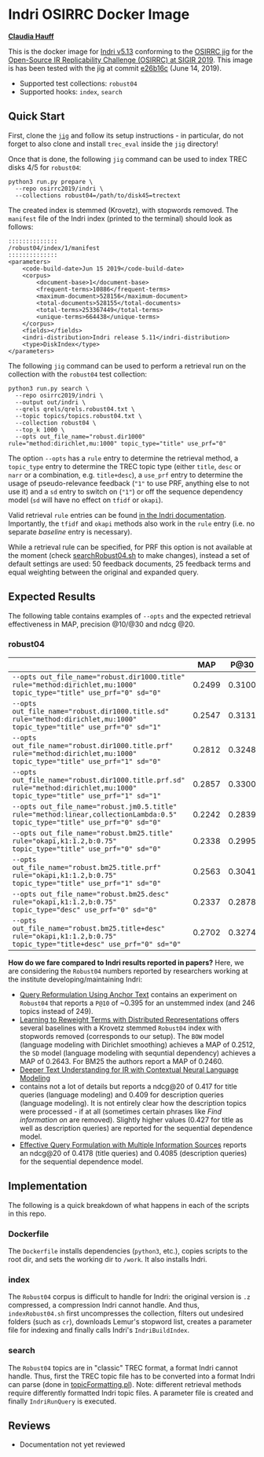 # Indri OSIRRC Docker Image

[**Claudia Hauff**](https://github.com/chauff)

This is the docker image for [Indri v5.13](https://sourceforge.net/projects/lemur/) conforming to the [OSIRRC jig](https://github.com/osirrc/jig/) for the [Open-Source IR Replicability Challenge (OSIRRC) at SIGIR 2019](https://osirrc.github.io/osirrc2019/).
This image is has been tested with the jig at commit [ e26b16c](https://github.com/osirrc/jig/commit/e26b16c500bd575cbe588f718b80af6d331fe7fb) (June 14, 2019).

+ Supported test collections: `robust04`
+ Supported hooks: `index`, `search`

## Quick Start

First, clone the [`jig`](https://github.com/osirrc/jig) and follow its setup instructions - in particular, do not forget to also clone and install `trec_eval` inside the `jig` directory!

Once that is done, the following `jig` command can be used to index TREC disks 4/5 for `robust04`:

```
python3 run.py prepare \
  --repo osirrc2019/indri \
  --collections robust04=/path/to/disk45=trectext
```
The created index is stemmed (Krovetz), with stopwords removed. The `manifest` file of the Indri index (printed to the terminal) should look as follows:

```
::::::::::::::
/robust04/index/1/manifest
::::::::::::::
<parameters>
	<code-build-date>Jun 15 2019</code-build-date>
	<corpus>
		<document-base>1</document-base>
		<frequent-terms>10886</frequent-terms>
		<maximum-document>528156</maximum-document>
		<total-documents>528155</total-documents>
		<total-terms>253367449</total-terms>
		<unique-terms>664438</unique-terms>
	</corpus>
	<fields></fields>
	<indri-distribution>Indri release 5.11</indri-distribution>
	<type>DiskIndex</type>
</parameters>
```

The following `jig` command can be used to perform a retrieval run on the collection with the `robust04` test collection:

```
python3 run.py search \
  --repo osirrc2019/indri \
  --output out/indri \
  --qrels qrels/qrels.robust04.txt \
  --topic topics/topics.robust04.txt \
  --collection robust04 \ 
  --top_k 1000 \
  --opts out_file_name="robust.dir1000" rule="method:dirichlet,mu:1000" topic_type="title" use_prf="0"
```
The option `--opts` has a `rule` entry to determine the retrieval method, a `topic_type` entry to determine the TREC topic type (either `title`, `desc` or `narr` or a combination, e.g. `title+desc`), a `use_prf` entry to determine the usage of pseudo-relevance feedback (`"1"` to use PRF, anything else to not use it) and a `sd` entry to switch on (`"1"`) or off the sequence dependency model (`sd` will have no effect on `tfidf` or `okapi`). 

Valid  retrieval `rule` entries can be found [in the Indri documentation](https://lemurproject.org/doxygen/lemur/html/IndriRunQuery.html). Importantly, the `tfidf` and `okapi` methods also work in the `rule` entry (i.e. no separate *baseline* entry is necessary). 

While a retrieval rule can be specified, for PRF this option is not available at the moment (check [searchRobust04.sh](searchRobust04.sh) to make changes), instead a set of default settings are used: 50 feedback documents, 25 feedback terms and equal weighting between the original and expanded query.

## Expected Results

The following table contains examples of `--opts` and the expected retrieval effectiveness in MAP, precision @10/@30 and ndcg @20.

### robust04

|       | MAP    | P@30    | P@10 | NDCG@20    |
|----------------------------------------------------------------------------------------------------------------------|--------|--------|--------|--------|
| `--opts out_file_name="robust.dir1000.title" rule="method:dirichlet,mu:1000" topic_type="title" use_prf="0" sd="0"`         | 0.2499 | 0.3100 | 0.4253 | 0.4201 | 
| `--opts out_file_name="robust.dir1000.title.sd" rule="method:dirichlet,mu:1000" topic_type="title" use_prf="0" sd="1"`         | 0.2547 | 0.3131 | 0.4301 | 0.4195 |
| `--opts out_file_name="robust.dir1000.title.prf" rule="method:dirichlet,mu:1000" topic_type="title" use_prf="1" sd="0"`         | 0.2812 | 0.3248 | 0.4386 | 0.4276 |
| `--opts out_file_name="robust.dir1000.title.prf.sd" rule="method:dirichlet,mu:1000" topic_type="title" use_prf="1" sd="1"`         | 0.2857 | 0.3300 | 0.4390 | 0.4310 |
| `--opts out_file_name="robust.jm0.5.title" rule="method:linear,collectionLambda:0.5" topic_type="title" use_prf="0" sd="0"` | 0.2242 | 0.2839 | 0.3819 | 0.3689 |
| `--opts out_file_name="robust.bm25.title" rule="okapi,k1:1.2,b:0.75" topic_type="title" use_prf="0" sd="0"`            | 0.2338 | 0.2995 | 0.4181 | 0.4041 |
| `--opts out_file_name="robust.bm25.title.prf" rule="okapi,k1:1.2,b:0.75" topic_type="title" use_prf="1" sd="0"`            | 0.2563 | 0.3041 | 0.4012 | 0.3995 |
| `--opts out_file_name="robust.bm25.desc" rule="okapi,k1:1.2,b:0.75" topic_type="desc" use_prf="0" sd="0"`            | 0.2337 | 0.2878 | 0.4092 | 0.3987 |
| `--opts out_file_name="robust.bm25.title+desc" rule="okapi,k1:1.2,b:0.75" topic_type="title+desc" use_prf="0" sd="0"`            | 0.2702 | 0.3274 | 0.4618 | 0.4517 |

**How do we fare compared to Indri results reported in papers?** Here, we are considering the `Robust04` numbers reported by researchers working at the institute developing/maintaining Indri:
- [Query Reformulation Using Anchor Text](http://www.wsdm-conference.org/2010/proceedings/docs/p41.pdf) contains an experiment on `Robust04` that reports a `P@10` of ~0.395 for an unstemmed index (and 246 topics instead of 249).
- [Learning to Reweight Terms with Distributed Representations](https://www.cs.cmu.edu/~callan/Papers/sigir15-gzheng.pdf) offers several baselines with a Krovetz stemmed `Robust04` index with stopwords removed (corresponds to our setup). The `BOW` model (language modeling with Dirichlet smoothing) achieves a MAP of 0.2512, the `SD` model (language modeling with sequntial dependency) achieves a MAP of 0.2643. For BM25 the authors report a MAP of 0.2460. 
- [Deeper Text Understanding for IR with Contextual Neural Language Modeling](https://arxiv.org/pdf/1905.09217.pdf)
- [](http://citeseerx.ist.psu.edu/viewdoc/download?doi=10.1.1.366.7813&rep=rep1&type=pdf) contains not a lot of details but reports a ndcg@20 of 0.417 for title queries (language modeling) and 0.409 for description queries (language modeling). It is not entirely clear how the description topics were processed - if at all (sometimes certain phrases like *Find information on* are removed). Slightly higher values (0.427 for title as well as description queries) are reported for the sequential dependence model.
- [Effective Query Formulation with Multiple Information Sources](http://citeseerx.ist.psu.edu/viewdoc/download?doi=10.1.1.366.7813&rep=rep1&type=pdf) reports an ndcg@20 of 0.4178 (title queries) and 0.4085 (description queries) for the sequential dependence model.



## Implementation

The following is a quick breakdown of what happens in each of the scripts in this repo.

### Dockerfile

The `Dockerfile` installs dependencies (`python3`, etc.), copies scripts to the root dir, and sets the working dir to `/work`. It also installs Indri.

### index

The `Robust04` corpus is difficult to handle for Indri: the original version is `.z` compressed, a compression Indri cannot handle. And thus, `indexRobust04.sh` first uncompresses the collection, filters out undesired folders (such as `cr`), downloads Lemur's stopword list, creates a parameter file for indexing and finally calls Indri's `IndriBuildIndex`.

### search

The `Robust04` topics are in "classic" TREC format, a format Indri cannot handle. Thus, first the TREC topic file has to be converted into a format Indri can parse (done in [topicFormatting.pl](topicFormatting.pl)). Note: different retrieval methods require differently formatted Indri topic files. A parameter file is created and finally `IndriRunQuery` is executed.

## Reviews

+ Documentation not yet reviewed